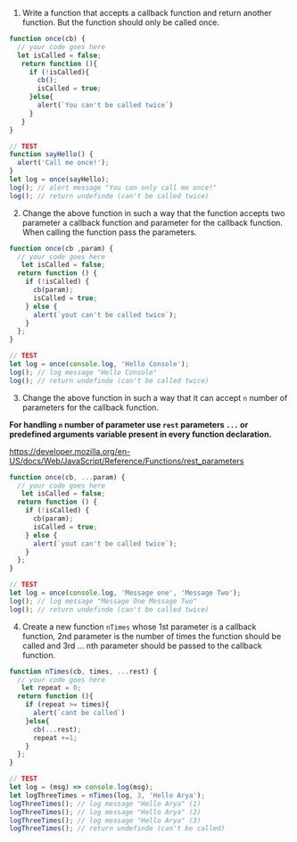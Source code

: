 1. Write a function that accepts a callback function and return another function. But the function should only be called once.

```js
function once(cb) {
  // your code goes here
  let isCalled = false;
   return function (){
     if (!isCalled){
       cb();
       isCalled = true;
     }else{
       alert(`You can't be called twice`)
     }
   }
}

// TEST
function sayHello() {
  alert('Call me once!');
}
let log = once(sayHello);
log(); // alert message "You can only call me once!"
log(); // return undefinde (can't be called twice)
```

2. Change the above function in such a way that the function accepts two parameter a callback function and parameter for the callback function. When calling the function pass the parameters.

```js
function once(cb ,param) {
  // your code goes here
   let isCalled = false;
  return function () {
    if (!isCalled) {
      cb(param);
      isCalled = true;
    } else {
      alert(`yout can't be called twice`);
    }
  };
}

// TEST
let log = once(console.log, 'Hello Console');
log(); // log message "Hello Console"
log(); // return undefinde (can't be called twice)
```

3. Change the above function in such a way that it can accept `n` number of parameters for the callback function.

**For handling `n` number of parameter use `rest` parameters `...` or predefined arguments variable present in every function declaration.**

https://developer.mozilla.org/en-US/docs/Web/JavaScript/Reference/Functions/rest_parameters

```js
function once(cb, ...param) {
  // your code goes here
   let isCalled = false;
  return function () {
    if (!isCalled) {
      cb(param);
      isCalled = true;
    } else {
      alert(`yout can't be called twice`);
    }
  };
}

// TEST
let log = once(console.log, 'Message one', 'Message Two');
log(); // log message "Message One Message Two"
log(); // return undefinde (can't be called twice)
```

4. Create a new function `nTimes` whose 1st parameter is a callback function, 2nd parameter is the number of times the function should be called and 3rd ... nth parameter should be passed to the callback function.

```js
function nTimes(cb, times, ...rest) {
  // your code goes here
   let repeat = 0;
  return function (){
    if (repeat >= times){
      alert(`cant be called`) 
    }else{
      cb(...rest);
      repeat +=1;
    }
  };
}

// TEST
let log = (msg) => console.log(msg);
let logThreeTimes = nTimes(log, 3, 'Hello Arya');
logThreeTimes(); // log message "Hello Arya" (1)
logThreeTimes(); // log message "Hello Arya" (2)
logThreeTimes(); // log message "Hello Arya" (3)
logThreeTimes(); // return undefinde (can't be called)
```
